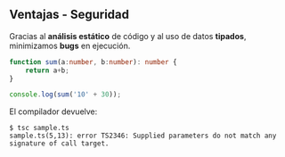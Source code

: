 ## Ventajas - Seguridad

Gracias al **análisis estático** de código y al uso de datos **tipados**, minimizamos **bugs** en ejecución.

```ts
function sum(a:number, b:number): number {
    return a+b;
}

console.log(sum('10' + 30));
```

El compilador devuelve:
```shell
$ tsc sample.ts
sample.ts(5,13): error TS2346: Supplied parameters do not match any signature of call target.
```
